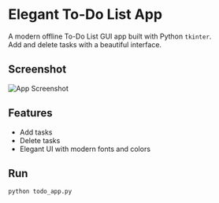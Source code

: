 # Elegant To-Do List App

A modern offline To-Do List GUI app built with Python `tkinter`.  
Add and delete tasks with a beautiful interface.

## Screenshot
![App Screenshot](screenshot.png)

## Features
- Add tasks
- Delete tasks
- Elegant UI with modern fonts and colors

## Run
```bash
python todo_app.py

